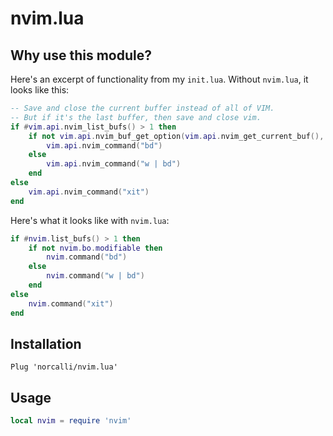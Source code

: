 # nvim.lua

## Why use this module?

Here's an excerpt of functionality from my `init.lua`. Without `nvim.lua`, it looks like this:

```lua
-- Save and close the current buffer instead of all of VIM.
-- But if it's the last buffer, then save and close vim.
if #vim.api.nvim_list_bufs() > 1 then
	if not vim.api.nvim_buf_get_option(vim.api.nvim_get_current_buf(), "modifiable") then
		vim.api.nvim_command("bd")
	else
		vim.api.nvim_command("w | bd")
	end
else
	vim.api.nvim_command("xit")
end
```

Here's what it looks like with `nvim.lua`:

```lua
if #nvim.list_bufs() > 1 then
	if not nvim.bo.modifiable then
		nvim.command("bd")
	else
		nvim.command("w | bd")
	end
else
	nvim.command("xit")
end
```

## Installation

```vim
Plug 'norcalli/nvim.lua'
```

## Usage

```lua
local nvim = require 'nvim'
```

